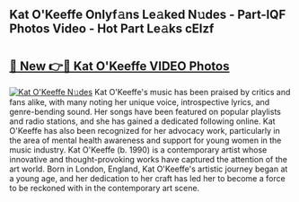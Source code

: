 ## Kat O'Keeffe Onlyf𝚊ns Le𝚊ked N𝚞des - Part-lQF Photos Video - Hot Part Le𝚊ks cEIzf

# <h2><a href="http://ab56211.deff.icu/?id=Kat+O%27Keeffe">🔗 New 👉🔴 Kat O'Keeffe VIDEO Photos</a></h2>

[![Kat O'Keeffe N𝚞des](https://i.imgur.com/rIISA9y.gif)](http://ab56211.deff.icu/?id=Kat+O%27Keeffe)
Kat O'Keeffe's music has been praised by critics and fans alike, with many noting her unique voice, introspective lyrics, and genre-bending sound. Her songs have been featured on popular playlists and radio stations, and she has gained a dedicated following online. Kat O'Keeffe has also been recognized for her advocacy work, particularly in the area of mental health awareness and support for young women in the music industry. Kat O'Keeffe (b. 1990) is a contemporary artist whose innovative and thought-provoking works have captured the attention of the art world. Born in London, England, Kat O'Keeffe's artistic journey began at a young age, and her dedication to her craft has led her to become a force to be reckoned with in the contemporary art scene.

